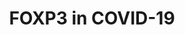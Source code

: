 ---
annotations:
- id: DOID:0080600
  parent: disease by infectious agent
  type: Disease Ontology
  value: COVID-19
- id: PW:0000013
  parent: disease pathway
  type: Pathway Ontology
  value: disease pathway
- id: CL:0000084
  parent: native cell
  type: Cell Type Ontology
  value: T cell
authors:
- Iljadw
- MaintBot
- Fehrhart
- Eweitz
- Egonw
citedin:
- link: PMC9138293
  title: 'An NF-κB- and Therapy-Related Regulatory Network in Glioma: A Potential
    Mechanism of Action for Natural Antiglioma Agents (2022)'
communities:
- COVID19
description: FOXP3 in Covid-19
last-edited: 2024-07-21
ndex: cb9f20b8-8b75-11eb-9e72-0ac135e8bacf
organisms:
- Homo sapiens
redirect_from:
- /index.php/Pathway:WP5063
- /instance/WP5063
- /instance/WP5063_r134370
revision: r134370
schema-jsonld:
- '@context': https://schema.org/
  '@id': https://wikipathways.github.io/pathways/WP5063.html
  '@type': Dataset
  creator:
    '@type': Organization
    name: WikiPathways
  description: FOXP3 in Covid-19
  keywords:
  - CD28
  - CD80
  - CD86
  - FOXP3
  - IL2
  - IL2RA
  - IL2RB
  - IL2RG
  - IL6
  - IL6R
  - IL6ST
  - IL7R
  - MHC-II beta
  - STAT3
  - STAT5A
  - STAT5B
  license: CC0
  name: FOXP3 in COVID-19
seo: CreativeWork
title: FOXP3 in COVID-19
wpid: WP5063
---